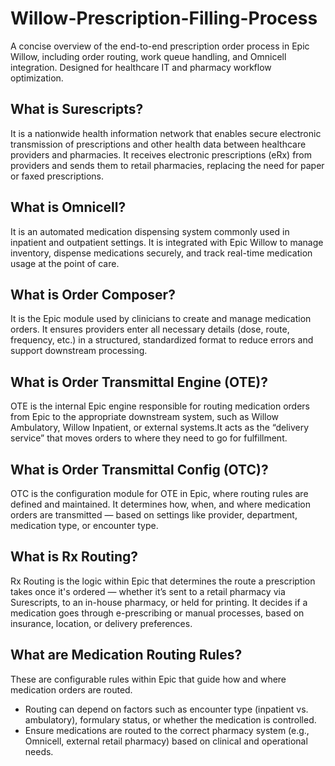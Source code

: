 # Willow-Prescription-Filling-Process
A concise overview of the end-to-end prescription order process in Epic Willow, including order routing, work queue handling, and Omnicell integration. Designed for healthcare IT and pharmacy workflow optimization.

## What is Surescripts?
It is a nationwide health information network that enables secure electronic transmission of prescriptions and other health data between healthcare providers and pharmacies. It receives electronic prescriptions (eRx) from providers and sends them to retail pharmacies, replacing the need for paper or faxed prescriptions.

## What is Omnicell?
It is an automated medication dispensing system commonly used in inpatient and outpatient settings. It is integrated with Epic Willow to manage inventory, dispense medications securely, and track real-time medication usage at the point of care.

## What is Order Composer?
It is the Epic module used by clinicians to create and manage medication orders. It ensures providers enter all necessary details (dose, route, frequency, etc.) in a structured, standardized format to reduce errors and support downstream processing.

## What is Order Transmittal Engine (OTE)?
OTE is the internal Epic engine responsible for routing medication orders from Epic to the appropriate downstream system, such as Willow Ambulatory, Willow Inpatient, or external systems.It acts as the “delivery service” that moves orders to where they need to go for fulfillment.

## What is Order Transmittal Config (OTC)?
OTC is the configuration module for OTE in Epic, where routing rules are defined and maintained. It determines how, when, and where medication orders are transmitted — based on settings like provider, department, medication type, or encounter type.

## What is Rx Routing?
Rx Routing is the logic within Epic that determines the route a prescription takes once it's ordered — whether it’s sent to a retail pharmacy via Surescripts, to an in-house pharmacy, or held for printing. It decides if a medication goes through e-prescribing or manual processes, based on insurance, location, or delivery preferences.

## What are Medication Routing Rules?
These are configurable rules within Epic that guide how and where medication orders are routed. 
- Routing can depend on factors such as encounter type (inpatient vs. ambulatory), formulary status, or whether the medication is controlled.
- Ensure medications are routed to the correct pharmacy system (e.g., Omnicell, external retail pharmacy) based on clinical and operational needs.
